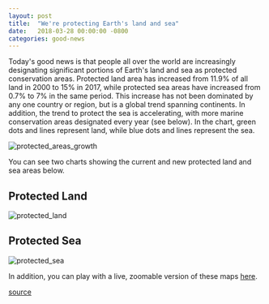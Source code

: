 ```yaml
---
layout: post
title:  "We're protecting Earth's land and sea"
date:   2018-03-28 00:00:00 -0800
categories: good-news
---
```


Today's good news is that people all over the world are increasingly designating significant portions of Earth's land and sea as protected conservation areas. Protected land area has increased from 11.9% of all land in 2000 to 15% in 2017, while protected sea areas have increased from 0.7% to 7% in the same period. This increase has not been dominated by any one country or region, but is a global trend spanning continents. In addition, the trend to protect the sea is accelerating, with more marine conservation areas designated every year (see below). In the chart, green dots and lines represent land, while blue dots and lines represent the sea.  

![protected_areas_growth]({{site.baseurl}}/assets/img/protected_areas_growth.png)

You can see two charts showing the current and new protected land and sea areas below. 

## Protected Land
![protected_land]({{site.baseurl}}/assets/img/protected_land.png)

## Protected Sea
![protected_sea]({{site.baseurl}}/assets/img/protected_sea.png)

In addition, you can play with a live, zoomable version of these maps [here](https://protectedplanet.net).

[source](https://protectedplanet.net/c/increased-growth-of-protected-areas-in-2017)